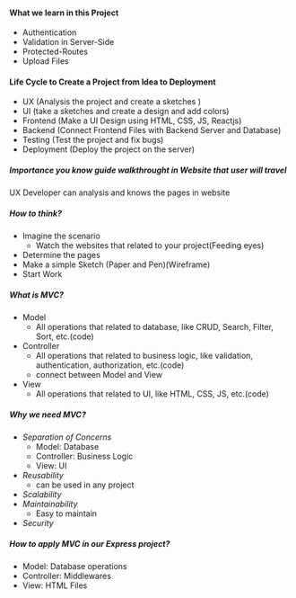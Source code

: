 #### What we learn in this Project

- Authentication
- Validation in Server-Side
- Protected-Routes
- Upload Files

#### Life Cycle to Create a Project from Idea to Deployment

- UX (Analysis the project and create a sketches )
- UI (take a sketches and create a design and add colors)
- Frontend (Make a UI Design using HTML, CSS, JS, Reactjs)
- Backend (Connect Frontend Files with Backend Server and Database)
- Testing (Test the project and fix bugs)
- Deployment (Deploy the project on the server)

##### Importance you know guide walkthrought in Website that user will travel

UX Developer can analysis and knows the pages in website

##### How to think?

- Imagine the scenario
  - Watch the websites that related to your project(Feeding eyes)
- Determine the pages
- Make a simple Sketch (Paper and Pen)(Wireframe)
- Start Work

##### What is MVC?

- Model
  - All operations that related to database, like CRUD, Search, Filter, Sort, etc.(code)
- Controller
  - All operations that related to business logic, like validation, authentication, authorization, etc.(code)
  - connect between Model and View
- View
  - All operations that related to UI, like HTML, CSS, JS, etc.(code)

##### Why we need MVC?

- _Separation of Concerns_
  - Model: Database
  - Controller: Business Logic
  - View: UI
- _Reusability_
  - can be used in any project
- _Scalability_
- _Maintainability_
  - Easy to maintain
- _Security_

##### How to apply MVC in our Express project?

- Model: Database operations
- Controller: Middlewares
- View: HTML Files

